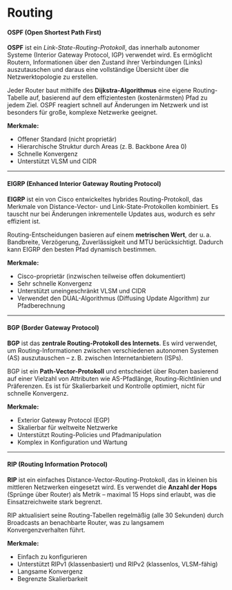 # Routing

#### **OSPF (Open Shortest Path First)**

**OSPF** ist ein _Link-State-Routing-Protokoll_, das innerhalb autonomer Systeme (Interior Gateway Protocol, IGP) verwendet wird. Es ermöglicht Routern, Informationen über den Zustand ihrer Verbindungen (Links) auszutauschen und daraus eine vollständige Übersicht über die Netzwerktopologie zu erstellen.

Jeder Router baut mithilfe des **Dijkstra-Algorithmus** eine eigene Routing-Tabelle auf, basierend auf dem effizientesten (kostenärmsten) Pfad zu jedem Ziel. OSPF reagiert schnell auf Änderungen im Netzwerk und ist besonders für große, komplexe Netzwerke geeignet.

**Merkmale:**

* Offener Standard (nicht proprietär)
* Hierarchische Struktur durch Areas (z. B. Backbone Area 0)
* Schnelle Konvergenz
* Unterstützt VLSM und CIDR

***

#### **EIGRP (Enhanced Interior Gateway Routing Protocol)**

**EIGRP** ist ein von Cisco entwickeltes hybrides Routing-Protokoll, das Merkmale von Distance-Vector- und Link-State-Protokollen kombiniert. Es tauscht nur bei Änderungen inkrementelle Updates aus, wodurch es sehr effizient ist.

Routing-Entscheidungen basieren auf einem **metrischen Wert**, der u. a. Bandbreite, Verzögerung, Zuverlässigkeit und MTU berücksichtigt. Dadurch kann EIGRP den besten Pfad dynamisch bestimmen.

**Merkmale:**

* Cisco-proprietär (inzwischen teilweise offen dokumentiert)
* Sehr schnelle Konvergenz
* Unterstützt uneingeschränkt VLSM und CIDR
* Verwendet den DUAL-Algorithmus (Diffusing Update Algorithm) zur Pfadberechnung

***

#### **BGP (Border Gateway Protocol)**

**BGP** ist das **zentrale Routing-Protokoll des Internets**. Es wird verwendet, um Routing-Informationen zwischen verschiedenen autonomen Systemen (AS) auszutauschen – z. B. zwischen Internetanbietern (ISPs).

BGP ist ein **Path-Vector-Protokoll** und entscheidet über Routen basierend auf einer Vielzahl von Attributen wie AS-Pfadlänge, Routing-Richtlinien und Präferenzen. Es ist für Skalierbarkeit und Kontrolle optimiert, nicht für schnelle Konvergenz.

**Merkmale:**

* Exterior Gateway Protocol (EGP)
* Skalierbar für weltweite Netzwerke
* Unterstützt Routing-Policies und Pfadmanipulation
* Komplex in Konfiguration und Wartung

***

#### **RIP (Routing Information Protocol)**

**RIP** ist ein einfaches Distance-Vector-Routing-Protokoll, das in kleinen bis mittleren Netzwerken eingesetzt wird. Es verwendet die **Anzahl der Hops** (Sprünge über Router) als Metrik – maximal 15 Hops sind erlaubt, was die Einsatzreichweite stark begrenzt.

RIP aktualisiert seine Routing-Tabellen regelmäßig (alle 30 Sekunden) durch Broadcasts an benachbarte Router, was zu langsamem Konvergenzverhalten führt.

**Merkmale:**

* Einfach zu konfigurieren
* Unterstützt RIPv1 (klassenbasiert) und RIPv2 (klassenlos, VLSM-fähig)
* Langsame Konvergenz
* Begrenzte Skalierbarkeit
